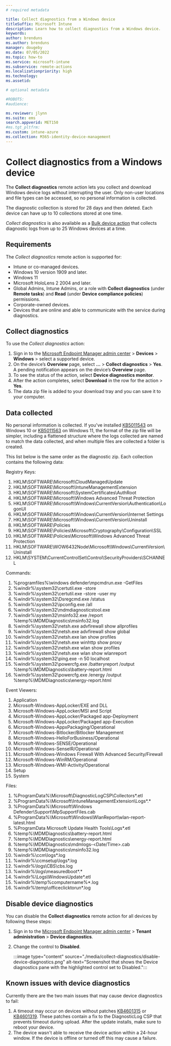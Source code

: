 ```yaml
---
# required metadata

title: Collect diagnostics from a Windows device
titleSuffix: Microsoft Intune
description: Learn how to collect diagnostics from a Windows device.
keywords:
author: brenduns
ms.author: brenduns
manager: dougeby
ms.date: 07/05/2022
ms.topic: how-to
ms.service: microsoft-intune
ms.subservice: remote-actions
ms.localizationpriority: high
ms.technology:
ms.assetid: 

# optional metadata

#ROBOTS:
#audience:

ms.reviewer: jlynn
ms.suite: ems
search.appverid: MET150
#ms.tgt_pltfrm:
ms.custom: intune-azure
ms.collection: M365-identity-device-management
---
```


# Collect diagnostics from a Windows device

The **Collect diagnostics** remote action lets you collect and download Windows device logs without interrupting the user. Only non-user locations and file types can be accessed, so no personal information is collected.

The diagnostic collection is stored for 28 days and then deleted. Each device can have up to 10 collections stored at one time.

*Collect diagnostics* is also available as a [Bulk device action](../remote-actions/bulk-device-actions.md) that collects diagnostic logs from up to 25 Windows devices at a time.

## Requirements

The *Collect diagnostics* remote action is supported for:

- Intune or co-managed devices.
- Windows 10 version 1909 and later.
- Windows 11
- Microsoft HoloLens 2 2004 and later.
- Global Admins, Intune Admins, or a role with **Collect diagnostics** (under **Remote tasks**) and **Read** (under **Device compliance policies**) permissions.
- Corporate-owned devices.
- Devices that are online and able to communicate with the service during diagnostics.

## Collect diagnostics

To use the *Collect diagnostics* action:

1. Sign in to the [Microsoft Endpoint Manager admin center](https://go.microsoft.com/fwlink/?linkid=2109431) > **Devices** > **Windows** > select a supported device.
2. On the device’s **Overview** page, select **…** >  **Collect diagnostics** > **Yes**. A pending notification appears on the device’s **Overview** page.
3. To see the status of the action, select **Device diagnostics monitor**.
4. After the  action completes, select **Download** in the row for the action > **Yes**.
5. The data zip file is added to your download tray and you can save it to your computer.

## Data collected

No personal information is collected. If you've installed [KB5011543](https://support.microsoft.com/topic/march-22-2022-kb5011543-os-builds-19042-1620-19043-1620-and-19044-1620-preview-4fe2d1c0-720f-47fe-9523-75339bc107a1) on Windows 10 or [KB5011563](https://support.microsoft.com/topic/march-28-2022-kb5011563-os-build-22000-593-preview-40df54c9-b5a9-42e5-ae1c-9a33ff91ca91) on Windows 11, the format of the zip file will be simpler, including a flattened structure where the logs collected are named to match the data collected, and when multiple files are collected a folder is created.  

This list below is the same order as the diagnostic zip.  Each collection contains the following data:

Registry Keys:

1. HKLM\SOFTWARE\Microsoft\CloudManagedUpdate
1. HKLM\SOFTWARE\Microsoft\IntuneManagementExtension
1. HKLM\SOFTWARE\Microsoft\SystemCertificates\AuthRoot
1. HKLM\SOFTWARE\Microsoft\Windows Advanced Threat Protection
1. HKLM\SOFTWARE\Microsoft\Windows\CurrentVersion\Authentication\LogonUI
1. HKLM\SOFTWARE\Microsoft\Windows\CurrentVersion\Internet Settings
1. HKLM\SOFTWARE\Microsoft\Windows\CurrentVersion\Uninstall
1. HKLM\SOFTWARE\Policies
1. HKLM\SOFTWARE\Policies\Microsoft\Cryptography\Configuration\SSL
1. HKLM\SOFTWARE\Policies\Microsoft\Windows Advanced Threat Protection
1. HKLM\SOFTWARE\WOW6432Node\Microsoft\Windows\CurrentVersion\Uninstall
1. HKLM\SYSTEM\CurrentControlSet\Control\SecurityProviders\SCHANNEL

Commands:

1. %programfiles%\windows defender\mpcmdrun.exe -GetFiles
1. %windir%\system32\certutil.exe -store
1. %windir%\system32\certutil.exe -store -user my
1. %windir%\system32\Dsregcmd.exe /status
1. %windir%\system32\ipconfig.exe /all
1. %windir%\system32\mdmdiagnosticstool.exe 
1. %windir%\system32\msinfo32.exe /report %temp%\MDMDiagnostics\msinfo32.log
1. %windir%\system32\netsh.exe advfirewall show allprofiles
1. %windir%\system32\netsh.exe advfirewall show global
1. %windir%\system32\netsh.exe lan show profiles
1. %windir%\system32\netsh.exe winhttp show proxy
1. %windir%\system32\netsh.exe wlan show profiles
1. %windir%\system32\netsh.exe wlan show wlanreport
1. %windir%\system32\ping.exe -n 50 localhost
1. %windir%\system32\powercfg.exe /batteryreport /output %temp%\MDMDiagnostics\battery-report.html
1. %windir%\system32\powercfg.exe /energy /output %temp%\MDMDiagnostics\energy-report.html

Event Viewers:

1. Application
1. Microsoft-Windows-AppLocker/EXE and DLL
1. Microsoft-Windows-AppLocker/MSI and Script
1. Microsoft-Windows-AppLocker/Packaged app-Deployment
1. Microsoft-Windows-AppLocker/Packaged app-Execution
1. Microsoft-Windows-AppxPackaging/Operational
1. Microsoft-Windows-Bitlocker/Bitlocker Management
1. Microsoft-Windows-HelloForBusiness/Operational
1. Microsoft-Windows-SENSE/Operational
1. Microsoft-Windows-SenseIR/Operational
1. Microsoft-Windows-Windows Firewall With Advanced Security/Firewall
1. Microsoft-Windows-WinRM/Operational
1. Microsoft-Windows-WMI-Activity/Operational
1. Setup
1. System

Files:

1. %ProgramData%\Microsoft\DiagnosticLogCSP\Collectors\*.etl
1. %ProgramData%\Microsoft\IntuneManagementExtension\Logs\*.*
1. %ProgramData%\Microsoft\Windows Defender\Support\MpSupportFiles.cab
1. %ProgramData%\Microsoft\Windows\WlanReport\wlan-report-latest.html
1. %ProgramData Microsoft Update Health Tools\Logs\*.etl
1. %temp%\MDMDiagnostics\battery-report.html
1. %temp%\MDMDiagnostics\energy-report.html
1. %temp%\MDMDiagnostics\mdmlogs-<Date/Time>.cab
1. %temp%\MDMDiagnostics\msinfo32.log
1. %windir%\ccm\logs\*.log
1. %windir%\ccmsetup\logs\*.log
1. %windir%\logs\CBS\cbs.log
1. %windir%\logs\measuredboot\*.*
1. %windir%\Logs\WindowsUpdate\*.etl
1. %windir%\temp\%computername%*.log
1. %windir%\temp\officeclicktorun*.log

## Disable device diagnostics

You can disable the **Collect diagnostics** remote action for all devices by following these steps:

1. Sign in to the [Microsoft Endpoint Manager admin center](https://go.microsoft.com/fwlink/?linkid=2109431) > **Tenant administration** > **Device diagnostics**.
2. Change the control to **Disabled**.

     :::image type="content" source="./media/collect-diagnostics/disable-device-diagnostics.png" alt-text="Screenshot that shows the Device diagnostics pane with the highlighted control set to Disabled.":::

## Known issues with device diagnostics

Currently there are the two main issues that may cause device diagnostics to fail:

1. A timeout may occur on devices without patches [KB4601315](https://support.microsoft.com/topic/february-9-2021-kb4601315-os-build-18363-1377-bdd71d2f-6729-e22a-3150-64324e4ab954) or [KB4601319](https://support.microsoft.com/topic/february-9-2021-kb4601319-os-builds-19041-804-and-19042-804-87fc8417-4a81-0ebb-5baa-40cfab2fbfde).  These patches contain a fix to the DiagnosticLog CSP that prevents timeout during upload.  After the update installs, make sure to reboot your device.
2. The device wasn't able to receive the device action within a 24-hour window. If the device is offline or turned off this may cause a failure.

